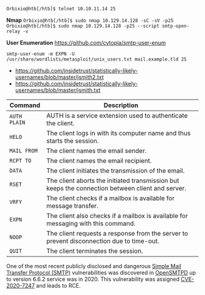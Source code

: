 `Orbixio@htb[/htb]$ telnet 10.10.11.14 25`

**Nmap**
`Orbixio@htb[/htb]$ sudo nmap 10.129.14.128 -sC -sV -p25`
`Orbixio@htb[/htb]$ sudo nmap 10.129.14.128 -p25 --script smtp-open-relay -v`

**User Enumeration**
https://github.com/cytopia/smtp-user-enum

`smtp-user-enum -m EXPN -U /usr/share/wordlists/metasploit/unix_users.txt mail.example.tld 25`

- https://github.com/insidetrust/statistically-likely-usernames/blob/master/jsmith2.txt
- https://github.com/insidetrust/statistically-likely-usernames/blob/master/jsmith.txt

| **Command**  | **Description**                                                                                  |
| ------------ | ------------------------------------------------------------------------------------------------ |
| `AUTH PLAIN` | AUTH is a service extension used to authenticate the client.                                     |
| `HELO`       | The client logs in with its computer name and thus starts the session.                           |
| `MAIL FROM`  | The client names the email sender.                                                               |
| `RCPT TO`    | The client names the email recipient.                                                            |
| `DATA`       | The client initiates the transmission of the email.                                              |
| `RSET`       | The client aborts the initiated transmission but keeps the connection between client and server. |
| `VRFY`       | The client checks if a mailbox is available for message transfer.                                |
| `EXPN`       | The client also checks if a mailbox is available for messaging with this command.                |
| `NOOP`       | The client requests a response from the server to prevent disconnection due to time-out.         |
| `QUIT`       | The client terminates the session.                                                               |

One of the most recent publicly disclosed and dangerous [Simple Mail Transfer Protocol (SMTP)](https://en.wikipedia.org/wiki/Simple_Mail_Transfer_Protocol) vulnerabilities was discovered in [OpenSMTPD](https://www.opensmtpd.org/) up to version 6.6.2 service was in 2020. This vulnerability was assigned [CVE-2020-7247](https://cve.mitre.org/cgi-bin/cvename.cgi?name=CVE-2020-7247) and leads to RCE.